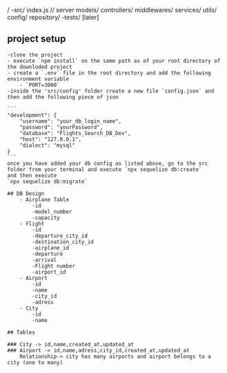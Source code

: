 / 
    -src/
        index.js // server
        models/
        controllers/
        middlewares/
        services/
        utils/
        config/
        repository/
    -tests/ [later]

## project setup
    -clone the project
    - execute `npm install` on the same path as of your root directory of the downloded project
    - create a `.env` file in the root directory and add the following environment variable
        - `PORT=3000` 
    -inside the 'src/config' folder create a new file `config.json` and then add the following piece of json

    ```
    "development": {
        "username": "your_db_login_name",
        "password": "yourPassword",
        "database": "Flights_Search_DB_Dev",
        "host": "127.0.0.1",
        "dialect": "mysql"
    }
    ```
    once you have added your db config as listed above, go to the src folder from your terminal and execute `npx sequelize db:create`
    and then execute 
    `npx sequelize db:migrate`

    ## DB Design
        - Airplane Table
            -id
            -model_number
            -capacity
        - Flight
            -id
            -departure_city_id
            -destination_city_id
            -airplane_id
            -departure
            -arrival
            -Flight number
            -airport_id
        - Airport
            -id
            -name
            -city_id
            -adress
        - City
            -id
            -name

    ## Tables

    ### City -> id,name,created_at,updated_at
    ### Airport -> id,name,adress,city_id,created_at,updated_at
        Relationship-> city has many airports and airport belongs to a city (one to many)